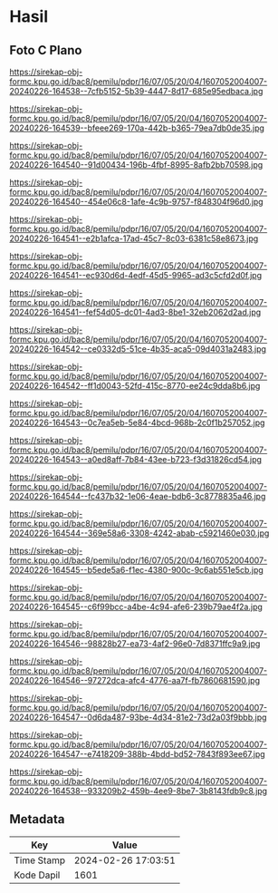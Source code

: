 # Hasil

## Foto C Plano

https://sirekap-obj-formc.kpu.go.id/bac8/pemilu/pdpr/16/07/05/20/04/1607052004007-20240226-164538--7cfb5152-5b39-4447-8d17-685e95edbaca.jpg

https://sirekap-obj-formc.kpu.go.id/bac8/pemilu/pdpr/16/07/05/20/04/1607052004007-20240226-164539--bfeee269-170a-442b-b365-79ea7db0de35.jpg

https://sirekap-obj-formc.kpu.go.id/bac8/pemilu/pdpr/16/07/05/20/04/1607052004007-20240226-164540--91d00434-196b-4fbf-8995-8afb2bb70598.jpg

https://sirekap-obj-formc.kpu.go.id/bac8/pemilu/pdpr/16/07/05/20/04/1607052004007-20240226-164540--454e06c8-1afe-4c9b-9757-f848304f96d0.jpg

https://sirekap-obj-formc.kpu.go.id/bac8/pemilu/pdpr/16/07/05/20/04/1607052004007-20240226-164541--e2b1afca-17ad-45c7-8c03-6381c58e8673.jpg

https://sirekap-obj-formc.kpu.go.id/bac8/pemilu/pdpr/16/07/05/20/04/1607052004007-20240226-164541--ec930d6d-4edf-45d5-9965-ad3c5cfd2d0f.jpg

https://sirekap-obj-formc.kpu.go.id/bac8/pemilu/pdpr/16/07/05/20/04/1607052004007-20240226-164541--fef54d05-dc01-4ad3-8be1-32eb2062d2ad.jpg

https://sirekap-obj-formc.kpu.go.id/bac8/pemilu/pdpr/16/07/05/20/04/1607052004007-20240226-164542--ce0332d5-51ce-4b35-aca5-09d4031a2483.jpg

https://sirekap-obj-formc.kpu.go.id/bac8/pemilu/pdpr/16/07/05/20/04/1607052004007-20240226-164542--ff1d0043-52fd-415c-8770-ee24c9dda8b6.jpg

https://sirekap-obj-formc.kpu.go.id/bac8/pemilu/pdpr/16/07/05/20/04/1607052004007-20240226-164543--0c7ea5eb-5e84-4bcd-968b-2c0f1b257052.jpg

https://sirekap-obj-formc.kpu.go.id/bac8/pemilu/pdpr/16/07/05/20/04/1607052004007-20240226-164543--a0ed8aff-7b84-43ee-b723-f3d31826cd54.jpg

https://sirekap-obj-formc.kpu.go.id/bac8/pemilu/pdpr/16/07/05/20/04/1607052004007-20240226-164544--fc437b32-1e06-4eae-bdb6-3c8778835a46.jpg

https://sirekap-obj-formc.kpu.go.id/bac8/pemilu/pdpr/16/07/05/20/04/1607052004007-20240226-164544--369e58a6-3308-4242-abab-c5921460e030.jpg

https://sirekap-obj-formc.kpu.go.id/bac8/pemilu/pdpr/16/07/05/20/04/1607052004007-20240226-164545--b5ede5a6-f1ec-4380-900c-9c6ab551e5cb.jpg

https://sirekap-obj-formc.kpu.go.id/bac8/pemilu/pdpr/16/07/05/20/04/1607052004007-20240226-164545--c6f99bcc-a4be-4c94-afe6-239b79ae4f2a.jpg

https://sirekap-obj-formc.kpu.go.id/bac8/pemilu/pdpr/16/07/05/20/04/1607052004007-20240226-164546--98828b27-ea73-4af2-96e0-7d8371ffc9a9.jpg

https://sirekap-obj-formc.kpu.go.id/bac8/pemilu/pdpr/16/07/05/20/04/1607052004007-20240226-164546--97272dca-afc4-4776-aa7f-fb7860681590.jpg

https://sirekap-obj-formc.kpu.go.id/bac8/pemilu/pdpr/16/07/05/20/04/1607052004007-20240226-164547--0d6da487-93be-4d34-81e2-73d2a03f9bbb.jpg

https://sirekap-obj-formc.kpu.go.id/bac8/pemilu/pdpr/16/07/05/20/04/1607052004007-20240226-164547--e7418209-388b-4bdd-bd52-7843f893ee67.jpg

https://sirekap-obj-formc.kpu.go.id/bac8/pemilu/pdpr/16/07/05/20/04/1607052004007-20240226-164538--933209b2-459b-4ee9-8be7-3b8143fdb9c8.jpg


## Metadata

| Key        | Value               |
| ---------- | ------------------- |
| Time Stamp | 2024-02-26 17:03:51 |
| Kode Dapil | 1601                |



